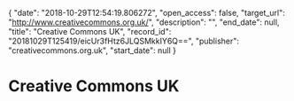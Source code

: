 {
  "date": "2018-10-29T12:54:19.806272", 
  "open_access": false, 
  "target_url": "http://www.creativecommons.org.uk/", 
  "description": "", 
  "end_date": null, 
  "title": "Creative Commons UK", 
  "record_id": "20181029T125419/eicUr3fHtz6JLQSMkkIY6Q==", 
  "publisher": "creativecommons.org.uk", 
  "start_date": null
}

# Creative Commons UK

